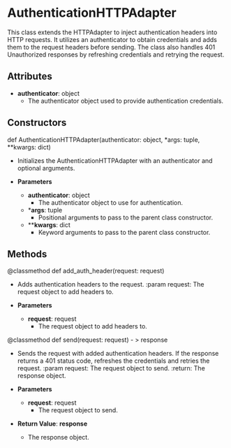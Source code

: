 # AuthenticationHTTPAdapter

This class extends the HTTPAdapter to inject authentication headers into HTTP requests. It utilizes an authenticator to obtain credentials and adds them to the request headers before sending. The class also handles 401 Unauthorized responses by refreshing credentials and retrying the request.

## Attributes

- **authenticator**: object
  - The authenticator object used to provide authentication credentials.

## Constructors
def AuthenticationHTTPAdapter(authenticator: object, *args: tuple, **kwargs: dict)
-  Initializes the AuthenticationHTTPAdapter with an authenticator and optional arguments.
- **Parameters**

  - **authenticator**: object
    - The authenticator object to use for authentication.
  - ***args**: tuple
    - Positional arguments to pass to the parent class constructor.
  - ****kwargs**: dict
    - Keyword arguments to pass to the parent class constructor.



## Methods
@classmethod
def add_auth_header(request: request)
-  Adds authentication headers to the request.
        :param request: The request object to add headers to.
- **Parameters**

  - **request**: request
    - The request object to add headers to.

@classmethod
def send(request: request) - > response
-  Sends the request with added authentication headers.
        If the response returns a 401 status code, refreshes the credentials and retries the request.
        :param request: The request object to send.
        :return: The response object.
- **Parameters**

  - **request**: request
    - The request object to send.

- **Return Value**:
**response**
  - The response object.
